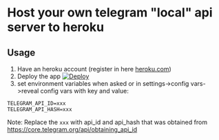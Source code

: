 # Host your own telegram "local" api server to heroku

## Usage
1. Have an heroku account (register in here [heroku.com](https://signup.heroku.com))
2. Deploy the app [![Deploy](https://www.herokucdn.com/deploy/button.svg)](https://heroku.com/deploy?template=https://github.com/AbelChrist/telegram-bot-api-server)
3. set environment variables when asked or in settings->config vars->reveal config vars with key and value:
```.env
TELEGRAM_API_ID=xxx
TELEGRAM_API_HASH=xxx
```
Note: Replace the `xxx` with api_id and api_hash that was obtained from https://core.telegram.org/api/obtaining_api_id

